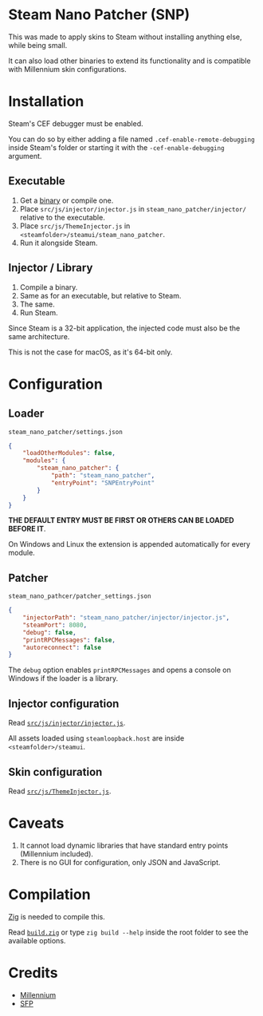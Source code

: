 # Steam Nano Patcher (SNP)

This was made to apply skins to Steam without installing anything else, while being small.

It can also load other binaries to extend its functionality and is compatible with Millennium skin configurations.

# Installation

Steam's CEF debugger must be enabled.

You can do so by either adding a file named `.cef-enable-remote-debugging` inside Steam's folder or starting it with the `-cef-enable-debugging` argument.

## Executable

1. Get a [binary](https://github.com/x07x08/steam-nano-patcher/releases) or compile one.
2. Place `src/js/injector/injector.js` in `steam_nano_patcher/injector/` relative to the executable.
3. Place `src/js/ThemeInjector.js` in `<steamfolder>/steamui/steam_nano_patcher`.
4. Run it alongside Steam.

## Injector / Library

1. Compile a binary.
2. Same as for an executable, but relative to Steam.
3. The same.
4. Run Steam.

Since Steam is a 32-bit application, the injected code must also be the same architecture.

This is not the case for macOS, as it's 64-bit only.

# Configuration

## Loader

`steam_nano_patcher/settings.json`

```json
{
	"loadOtherModules": false,
	"modules": {
		"steam_nano_patcher": {
			"path": "steam_nano_patcher",
			"entryPoint": "SNPEntryPoint"
		}
	}
}
```

**THE DEFAULT ENTRY MUST BE FIRST OR OTHERS CAN BE LOADED BEFORE IT**.

On Windows and Linux the extension is appended automatically for every module.

## Patcher

`steam_nano_pathcer/patcher_settings.json`

```json
{
	"injectorPath": "steam_nano_patcher/injector/injector.js",
	"steamPort": 8080,
	"debug": false,
	"printRPCMessages": false,
	"autoreconnect": false
}
```

The `debug` option enables `printRPCMessages` and opens a console on Windows if the loader is a library.

## Injector configuration

Read [`src/js/injector/injector.js`](https://github.com/x07x08/steam-nano-patcher/blob/main/src/js/injector/injector.js).

All assets loaded using `steamloopback.host` are inside `<steamfolder>/steamui`.

## Skin configuration
Read [`src/js/ThemeInjector.js`](https://github.com/x07x08/steam-nano-patcher/blob/main/src/js/ThemeInjector.js).

# Caveats

1. It cannot load dynamic libraries that have standard entry points (Millennium included).
2. There is no GUI for configuration, only JSON and JavaScript.

# Compilation

[Zig](https://ziglang.org) is needed to compile this.

Read [`build.zig`](https://github.com/x07x08/steam-nano-patcher/blob/main/build.zig) or type `zig build --help` inside the root folder to see the available options.

# Credits

* [Millennium](https://github.com/SteamClientHomebrew/Millennium)
* [SFP](https://github.com/PhantomGamers/SFP)
